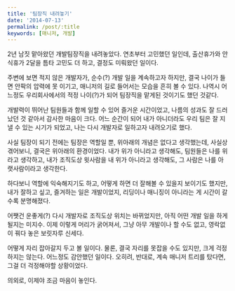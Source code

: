 ```yaml
---
title: '팀장직 내려놓기'
date: '2014-07-13'
permalink: /post/:title
keywords: [매니저, 개발]
---
```


2년 남짓 맡아왔던 개발팀장직을 내려놓았다. 연초부터 고민했던 일인데, 출산휴가와 안식휴가 2달을 틈타 고민도 더 하고, 결정도 미뤄왔던 일이다.

주변에 보면 적지 않은 개발자가, 순수(?) 개발 일을 계속하고자 하지만, 결국 나이가 들면 안팍의 압력에 못 이기고, 매니저의 길로 들어서는 모습을 흔히 볼 수 있다. 나역시 어느정도 우리회사에서의 적정 나이(?)가 되어 팀장직을 맡게된 것이기도 했던 것같다.

개발력이 뛰어난 팀원들과 함께 일할 수 있어 즐거운 시간이었고, 나름의 성과도 잘 드러났던 것 같아서 감사한 마음이 크다. 어느 순간이 되어 내가 아니더라도 우리 팀은 잘 지낼 수 있는 시기가 되었고, 나는 다시 개발자로 일하고자 내려오기로 했다.

사실 팀장이 되기 전에는 팀장은 역할일 뿐, 위아래의 개념은 없다고 생각했는데, 사실상 겪어보니, 결국은 위아래의 환경이었다. 내가 위가 아니라고 생각해도, 팀원들은 나를 위라고 생각하고, 내가 조직도상 윗사람을 내 위가 아니라고 생각해도, 그 사람은 나를 아랫사람이라고 생각한다.

하다보니 역할에 익숙해지기도 하고, 어떻게 하면 더 잘해볼 수 있을지 보이기도 했지만, 내가 잘하고 싶고, 즐겨하는 일은 개발이었지, 리딩이나 매니징이 아니라는 게 시간이 갈 수록 분명해졌다.

어쨋건 운좋게(?) 다시 개발자로 조직도상 위치는 바뀌었지만, 아직 어떤 개발 일을 하게 될지는 미지수. 이제 이렇게 머리가 굵어져서, 그냥 아무 개발이나 할 수도 없고, 영락없이 꿔다 놓은 보릿자루 신세다.

어떻게 자리 잡아갈지 두고 볼 일이다. 물론, 결국 자리를 못잡을 수도 있지만, 크게 걱정하지는 않는다. 어느정도 감안했던 일이다. 오히려, 반대로, 계속 매니저 트리를 탔다면, 그걸 더 걱정해야할 상황이었다.

의외로, 이제야 조금 마음이 놓인다.